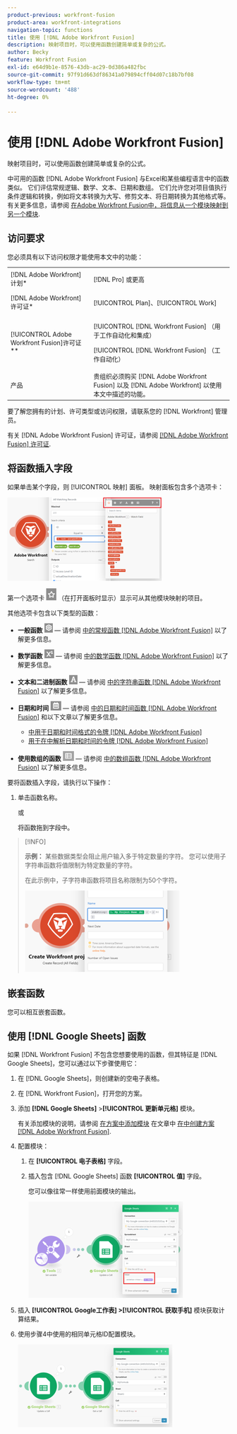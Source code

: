 ```yaml
---
product-previous: workfront-fusion
product-area: workfront-integrations
navigation-topic: functions
title: 使用 [!DNL Adobe Workfront Fusion]
description: 映射项目时，可以使用函数创建简单或复杂的公式。
author: Becky
feature: Workfront Fusion
exl-id: e64d9b1e-8576-43db-ac29-0d386a482fbc
source-git-commit: 97f91d663df86341a079894cff04d07c18b7bf08
workflow-type: tm+mt
source-wordcount: '488'
ht-degree: 0%

---
```


# 使用 [!DNL Adobe Workfront Fusion]

映射项目时，可以使用函数创建简单或复杂的公式。

中可用的函数 [!DNL Adobe Workfront Fusion] 与Excel和某些编程语言中的函数类似。 它们评估常规逻辑、数学、文本、日期和数组。 它们允许您对项目值执行条件逻辑和转换，例如将文本转换为大写、修剪文本、将日期转换为其他格式等。 有关更多信息，请参阅 [在Adobe Workfront Fusion中，将信息从一个模块映射到另一个模块](../../workfront-fusion/mapping/map-information-between-modules.md).

## 访问要求

您必须具有以下访问权限才能使用本文中的功能：

<table style="table-layout:auto">
 <col> 
 <col> 
 <tbody> 
  <tr> 
   <td role="rowheader">[!DNL Adobe Workfront] 计划*</td> 
   <td> <p>[!DNL Pro] 或更高</p> </td> 
  </tr> 
  <tr data-mc-conditions=""> 
   <td role="rowheader">[!DNL Adobe Workfront] 许可证*</td> 
   <td> <p>[!UICONTROL Plan]、[!UICONTROL Work]</p> </td> 
  </tr> 
  <tr> 
   <td role="rowheader">[!UICONTROL Adobe Workfront Fusion]许可证**</td> 
   <td> <p>[!UICONTROL [!DNL Workfront Fusion] （用于工作自动化和集成） </p><p>[!UICONTROL [!DNL Workfront Fusion] （工作自动化）</p>  </td> 
  </tr> 
  <tr> 
   <td role="rowheader">产品</td> 
   <td>贵组织必须购买 [!DNL Adobe Workfront Fusion] 以及 [!DNL Adobe Workfront] 以使用本文中描述的功能。</td> 
  </tr> 
 </tbody> 
</table>

要了解您拥有的计划、许可类型或访问权限，请联系您的 [!DNL Workfront] 管理员。

有关 [!DNL Adobe Workfront Fusion] 许可证，请参阅 [[!DNL Adobe Workfront Fusion] 许可证](../../workfront-fusion/get-started/license-automation-vs-integration.md).

## 将函数插入字段

如果单击某个字段，则 [!UICONTROL 映射] 面板。 映射面板包含多个选项卡：

![](assets/functions-toolbar-350x189.png)

第一个选项卡 ![](assets/toolbar-icon-functions-you-map-from-other-modules.png) （在打开面板时显示）显示可从其他模块映射的项目。

其他选项卡包含以下类型的函数：

* **一般函数** ![](assets/toolbar-icon-general-function.png)  — 请参阅 [中的常规函数 [!DNL Adobe Workfront Fusion]](../../workfront-fusion/functions/general-functions.md) 以了解更多信息。

* **数学函数** ![](assets/toolbar-icon-math-functions.png)  — 请参阅 [中的数学函数 [!DNL Adobe Workfront Fusion]](../../workfront-fusion/functions/math-functions.md) 以了解更多信息。

* **文本和二进制函数** ![](assets/toolbar-icon-text&binary-functions.png)  — 请参阅 [中的字符串函数 [!DNL Adobe Workfront Fusion]](../../workfront-fusion/functions/string-functions.md) 以了解更多信息。

* **日期和时间** ![](assets/toolbar-icon-date&time-functions.png)  — 请参阅 [中的日期和时间函数 [!DNL Adobe Workfront Fusion]](../../workfront-fusion/functions/date-and-time-functions.md) 和以下文章以了解更多信息。

   * [中用于日期和时间格式的令牌 [!DNL Adobe Workfront Fusion]](../../workfront-fusion/functions/tokens-for-date-and-time-formatting.md)
   * [用于在中解析日期和时间的令牌 [!DNL Adobe Workfront Fusion]](../../workfront-fusion/functions/tokens-for-date-and-time-parsing.md)

* **使用数组的函数** ![](assets/toolbar-icon-functions-for-arrays.png)  — 请参阅 [中的数组函数 [!DNL Adobe Workfront Fusion]](../../workfront-fusion/functions/array-functions.md) 以了解更多信息。

要将函数插入字段，请执行以下操作：

1. 单击函数名称。

   或

   将函数拖到字段中。

>[!INFO]
>
>**示例：** 某些数据类型会阻止用户输入多于特定数量的字符。 您可以使用子字符串函数将值限制为特定数量的字符。
>
>在此示例中，子字符串函数将项目名称限制为50个字符。
>
>![](assets/example-meet-length-restriction-350x184.png)

## 嵌套函数

您可以相互嵌套函数。

## 使用 [!DNL Google Sheets] 函数

如果 [!DNL Workfront Fusion] 不包含您想要使用的函数，但其特征是 [!DNL Google Sheets]，您可以通过以下步骤使用它：

1. 在 [!DNL Google Sheets]，则创建新的空电子表格。
1. 在 [!DNL Workfront Fusion]，打开您的方案。
1. 添加 **[!DNL Google Sheets]** >**[!UICONTROL 更新单元格]** 模块。

   有关添加模块的说明，请参阅 [在方案中添加模块](../../workfront-fusion/scenarios/create-a-scenario.md#add) 在文章中 [在中创建方案 [!DNL Adobe Workfront Fusion]](../../workfront-fusion/scenarios/create-a-scenario.md).

1. 配置模块：

   1. 在 **[!UICONTROL 电子表格]** 字段。
   1. 插入包含 [!DNL Google Sheets] 函数 **[!UICONTROL 值]** 字段。

      您可以像往常一样使用前面模块的输出。

      ![](assets/exploit-google-sheet-functions-350x218.png)

1. 插入 **[!UICONTROL Google工作表] >[!UICONTROL 获取手机]** 模块获取计算结果。
1. 使用步骤4中使用的相同单元格ID配置模块。

   ![](assets/exploit-google-sheet-functions-2-350x187.png)

